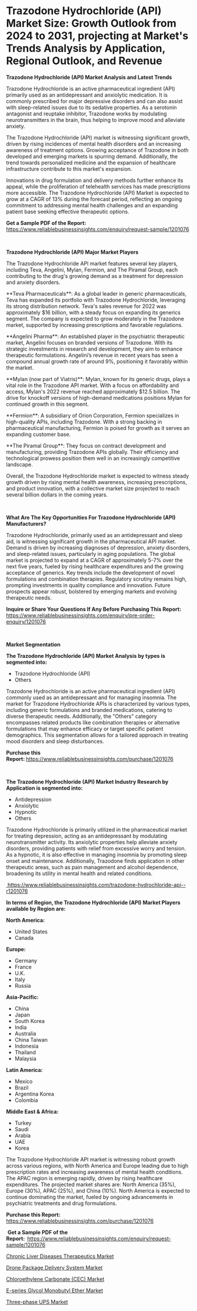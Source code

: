 <p><h1>Trazodone Hydrochloride (API) Market Size: Growth Outlook from 2024 to 2031, projecting at Market's Trends Analysis by Application, Regional Outlook, and Revenue</h1></p><p><strong>Trazodone Hydrochloride (API) Market Analysis and Latest Trends</strong></p>
<p><p>Trazodone Hydrochloride is an active pharmaceutical ingredient (API) primarily used as an antidepressant and anxiolytic medication. It is commonly prescribed for major depressive disorders and can also assist with sleep-related issues due to its sedative properties. As a serotonin antagonist and reuptake inhibitor, Trazodone works by modulating neurotransmitters in the brain, thus helping to improve mood and alleviate anxiety.</p><p>The Trazodone Hydrochloride (API) market is witnessing significant growth, driven by rising incidences of mental health disorders and an increasing awareness of treatment options. Growing acceptance of Trazodone in both developed and emerging markets is spurring demand. Additionally, the trend towards personalized medicine and the expansion of healthcare infrastructure contribute to this market's expansion. </p><p>Innovations in drug formulation and delivery methods further enhance its appeal, while the proliferation of telehealth services has made prescriptions more accessible. The Trazodone Hydrochloride (API) Market is expected to grow at a CAGR of 13% during the forecast period, reflecting an ongoing commitment to addressing mental health challenges and an expanding patient base seeking effective therapeutic options.</p></p>
<p><strong>Get a Sample PDF of the Report:&nbsp;</strong> <a href="https://www.reliablebusinessinsights.com/enquiry/request-sample/1201076">https://www.reliablebusinessinsights.com/enquiry/request-sample/1201076</a></p>
<p>&nbsp;</p>
<p><strong>Trazodone Hydrochloride (API) Major Market Players</strong></p>
<p><p>The Trazodone Hydrochloride API market features several key players, including Teva, Angelini, Mylan, Fermion, and The Piramal Group, each contributing to the drug's growing demand as a treatment for depression and anxiety disorders.</p><p>**Teva Pharmaceuticals**: As a global leader in generic pharmaceuticals, Teva has expanded its portfolio with Trazodone Hydrochloride, leveraging its strong distribution network. Teva's sales revenue for 2022 was approximately $16 billion, with a steady focus on expanding its generics segment. The company is expected to grow moderately in the Trazodone market, supported by increasing prescriptions and favorable regulations.</p><p>**Angelini Pharma**: An established player in the psychiatric therapeutic market, Angelini focuses on branded versions of Trazodone. With its strategic investments in research and development, they aim to enhance therapeutic formulations. Angelini’s revenue in recent years has seen a compound annual growth rate of around 9%, positioning it favorably within the market.</p><p>**Mylan (now part of Viatris)**: Mylan, known for its generic drugs, plays a vital role in the Trazodone API market. With a focus on affordability and access, Mylan's 2022 revenue reached approximately $12.5 billion. The drive for knockoff versions of high-demand medications positions Mylan for continued growth in this segment.</p><p>**Fermion**: A subsidiary of Orion Corporation, Fermion specializes in high-quality APIs, including Trazodone. With a strong backing in pharmaceutical manufacturing, Fermion is poised for growth as it serves an expanding customer base.</p><p>**The Piramal Group**: They focus on contract development and manufacturing, providing Trazodone APIs globally. Their efficiency and technological prowess position them well in an increasingly competitive landscape.</p><p>Overall, the Trazodone Hydrochloride market is expected to witness steady growth driven by rising mental health awareness, increasing prescriptions, and product innovation, with a collective market size projected to reach several billion dollars in the coming years.</p></p>
<p>&nbsp;</p>
<p><strong>What Are The Key Opportunities For Trazodone Hydrochloride (API) Manufacturers?</strong></p>
<p><p>Trazodone Hydrochloride, primarily used as an antidepressant and sleep aid, is witnessing significant growth in the pharmaceutical API market. Demand is driven by increasing diagnoses of depression, anxiety disorders, and sleep-related issues, particularly in aging populations. The global market is projected to expand at a CAGR of approximately 5-7% over the next five years, fueled by rising healthcare expenditures and the growing acceptance of generics. Key trends include the development of novel formulations and combination therapies. Regulatory scrutiny remains high, prompting investments in quality compliance and innovation. Future prospects appear robust, bolstered by emerging markets and evolving therapeutic needs.</p></p>
<p><strong>Inquire or Share Your Questions If Any Before Purchasing This Report:</strong> <a href="https://www.reliablebusinessinsights.com/enquiry/pre-order-enquiry/1201076">https://www.reliablebusinessinsights.com/enquiry/pre-order-enquiry/1201076</a></p>
<p>&nbsp;</p>
<p><strong>Market Segmentation</strong></p>
<p><strong>The Trazodone Hydrochloride (API) Market Analysis by types is segmented into:</strong></p>
<p><ul><li>Trazodone Hydrochloride (API)</li><li>Others</li></ul></p>
<p><p>Trazodone Hydrochloride is an active pharmaceutical ingredient (API) commonly used as an antidepressant and for managing insomnia. The market for Trazodone Hydrochloride APIs is characterized by various types, including generic formulations and branded medications, catering to diverse therapeutic needs. Additionally, the "Others" category encompasses related products like combination therapies or alternative formulations that may enhance efficacy or target specific patient demographics. This segmentation allows for a tailored approach in treating mood disorders and sleep disturbances.</p></p>
<p><strong>Purchase this Report:&nbsp;</strong><a href="https://www.reliablebusinessinsights.com/purchase/1201076">https://www.reliablebusinessinsights.com/purchase/1201076</a></p>
<p>&nbsp;</p>
<p><strong>The Trazodone Hydrochloride (API) Market Industry Research by Application is segmented into:</strong></p>
<p><ul><li>Antidepression</li><li>Anxiolytic</li><li>Hypnotic</li><li>Others</li></ul></p>
<p><p>Trazodone Hydrochloride is primarily utilized in the pharmaceutical market for treating depression, acting as an antidepressant by modulating neurotransmitter activity. Its anxiolytic properties help alleviate anxiety disorders, providing patients with relief from excessive worry and tension. As a hypnotic, it is also effective in managing insomnia by promoting sleep onset and maintenance. Additionally, Trazodone finds application in other therapeutic areas, such as pain management and alcohol dependence, broadening its utility in mental health and related conditions.</p></p>
<p><a href="https://www.reliablebusinessinsights.com/trazodone-hydrochloride-api--r1201076">&nbsp;https://www.reliablebusinessinsights.com/trazodone-hydrochloride-api--r1201076</a></p>
<p><strong>In terms of Region, the Trazodone Hydrochloride (API) Market Players available by Region are:</strong></p>
<p>
    <p> <strong> North America: </strong>
        <ul>
            <li>United States</li>
            <li>Canada</li>
        </ul>
        </p> 
    <p> <strong> Europe: </strong>
        <ul>
            <li>Germany</li>
            <li>France</li>
            <li>U.K.</li>
            <li>Italy</li>
            <li>Russia</li>
        </ul>
        </p> 
    <p> <strong> Asia-Pacific: </strong>
        <ul>
            <li>China</li>
            <li>Japan</li>
            <li>South Korea</li>
            <li>India</li>
            <li>Australia</li>
            <li>China Taiwan</li>
            <li>Indonesia</li>
            <li>Thailand</li>
            <li>Malaysia</li>
        </ul>
        </p> 
    <p> <strong> Latin America: </strong>
        <ul>
            <li>Mexico</li>
            <li>Brazil</li>
            <li>Argentina Korea</li>
            <li>Colombia</li>
        </ul>
        </p> 
    <p> <strong> Middle East & Africa: </strong>
        <ul>
            <li>Turkey</li>
            <li>Saudi</li>
            <li>Arabia</li>
            <li>UAE</li>
            <li>Korea</li>
        </ul>
    </p>
    </p>
<p><p>The Trazodone Hydrochloride API market is witnessing robust growth across various regions, with North America and Europe leading due to high prescription rates and increasing awareness of mental health conditions. The APAC region is emerging rapidly, driven by rising healthcare expenditures. The projected market shares are: North America (35%), Europe (30%), APAC (25%), and China (10%). North America is expected to continue dominating the market, fueled by ongoing advancements in psychiatric treatments and drug formulations.</p></p>
<p><strong>Purchase this Report: </strong><a href="https://www.reliablebusinessinsights.com/purchase/1201076">https://www.reliablebusinessinsights.com/purchase/1201076</a></p>
<p>&nbsp;<strong>Get a Sample PDF of the Report:&nbsp;&nbsp;</strong><a href="https://www.reliablebusinessinsights.com/enquiry/request-sample/1201076">https://www.reliablebusinessinsights.com/enquiry/request-sample/1201076</a></p>
<p><strong></strong></p>
<p><p><a href="https://www.linkedin.com/pulse/chronic-liver-diseases-therapeutics-industry-sector-new-technologies-6geuf?trackingId=ofnKVs1VQ6WUOQ1PWLmSLw%3D%3D">Chronic Liver Diseases Therapeutics Market</a></p><p><a href="https://www.linkedin.com/pulse/market-forecasting-change-global-drone-package-delivery-system-vw8jf?trackingId=gRU1Mcn6TjCGTJ8XVylyFA%3D%3D">Drone Package Delivery System Market</a></p><p><a href="https://issuu.com/reportprime-2/docs/chloroethylene-carbonate-cec-market_07df34a1a8aaad">Chloroethylene Carbonate (CEC) Market</a></p><p><a href="https://issuu.com/reportprime-2/docs/e-series-glycol-monobutyl-ether-mar_4dbd23c931a9d5">E-series Glycol Monobutyl Ether Market</a></p><p><a href="https://github.com/SanjidaMahmud81/Market-Research-Report-List-1/blob/main/three-phase-ups-market.md">Three-phase UPS Market</a></p></p>